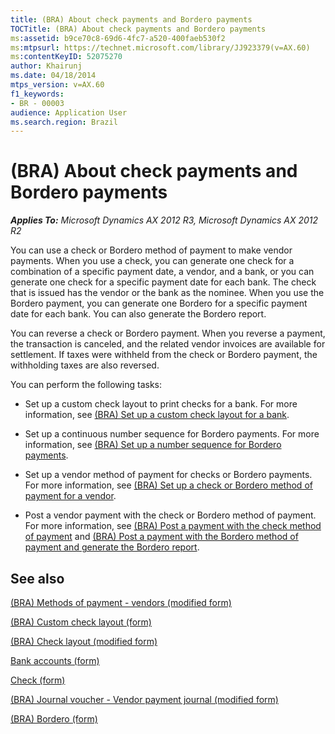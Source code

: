 ```yaml
---
title: (BRA) About check payments and Bordero payments
TOCTitle: (BRA) About check payments and Bordero payments
ms:assetid: b9ce70c8-69d6-4fc7-a520-400faeb530f2
ms:mtpsurl: https://technet.microsoft.com/library/JJ923379(v=AX.60)
ms:contentKeyID: 52075270
author: Khairunj
ms.date: 04/18/2014
mtps_version: v=AX.60
f1_keywords:
- BR - 00003
audience: Application User
ms.search.region: Brazil
---
```


# (BRA) About check payments and Bordero payments 


_**Applies To:** Microsoft Dynamics AX 2012 R3, Microsoft Dynamics AX 2012 R2_

You can use a check or Bordero method of payment to make vendor payments. When you use a check, you can generate one check for a combination of a specific payment date, a vendor, and a bank, or you can generate one check for a specific payment date for each bank. The check that is issued has the vendor or the bank as the nominee. When you use the Bordero payment, you can generate one Bordero for a specific payment date for each bank. You can also generate the Bordero report.

You can reverse a check or Bordero payment. When you reverse a payment, the transaction is canceled, and the related vendor invoices are available for settlement. If taxes were withheld from the check or Bordero payment, the withholding taxes are also reversed.

You can perform the following tasks:

  - Set up a custom check layout to print checks for a bank. For more information, see [(BRA) Set up a custom check layout for a bank](bra-set-up-a-custom-check-layout-for-a-bank.md).

  - Set up a continuous number sequence for Bordero payments. For more information, see [(BRA) Set up a number sequence for Bordero payments](bra-set-up-a-number-sequence-for-bordero-payments.md).

  - Set up a vendor method of payment for checks or Bordero payments. For more information, see [(BRA) Set up a check or Bordero method of payment for a vendor](bra-set-up-a-check-or-bordero-method-of-payment-for-a-vendor.md).

  - Post a vendor payment with the check or Bordero method of payment. For more information, see [(BRA) Post a payment with the check method of payment](bra-post-a-payment-with-the-check-method-of-payment.md) and [(BRA) Post a payment with the Bordero method of payment and generate the Bordero report](bra-post-a-payment-with-the-bordero-method-of-payment-and-generate-the-bordero-report.md).

## See also

[(BRA) Methods of payment - vendors (modified form)](https://technet.microsoft.com/library/jj923217\(v=ax.60\))

[(BRA) Custom check layout (form)](https://technet.microsoft.com/library/jj923393\(v=ax.60\))

[(BRA) Check layout (modified form)](https://technet.microsoft.com/library/jj911263\(v=ax.60\))

[Bank accounts (form)](https://technet.microsoft.com/library/aa587660\(v=ax.60\))

[Check (form)](https://technet.microsoft.com/library/aa588011\(v=ax.60\))

[(BRA) Journal voucher - Vendor payment journal (modified form)](https://technet.microsoft.com/library/jj933534\(v=ax.60\))

[(BRA) Bordero (form)](https://technet.microsoft.com/library/jj923356\(v=ax.60\))

  


